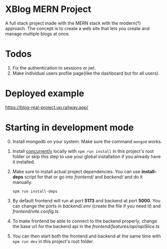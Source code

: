 # XBlog MERN Project

A full stack project made with the MERN stack with the modern(?) approach.
The concept is to create a web site that lets you create and manage multiple blogs at once.

# Todos
1. Fix the authentication to sessions or jwt.
2. Make individual users profile page(like the dashboard but for all users).


# Deployed example
https://blog-real-project.up.railway.app/

# Starting in development mode

0. Install mongodb on your system. Make sure the command `mongod` works.

1. Install [concurrently](https://www.npmjs.com/package/concurrently) locally with `npm run install` in this project's root folder or skip this step to use your global installation if you already have it installed.

2. Make sure to install actual project dependencies.
   You can use **install-deps** script for that or go into _frontend/_ and _backend/_ and do it manually.

   `npm run install-deps`

3. By default frontend will run at port **5173** and backend at port **5000**. You can change the ports in _backend/.env_ (create the file if you need it) and _frontend/vite.config.ts_.

4. To make frontend be able to connect to the backend properly, change the base url for the backend api in the _frontend/features/api/apiSlice.ts_

5. You can then start both the frontend and backend at the same time with
   `npm run dev` in this project's root folder.
